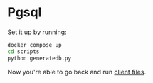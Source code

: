 # Pgsql

Set it up by running:

```bash
docker compose up
cd scripts
python generatedb.py
```

Now you're able to go back and run [client files](../client/).
